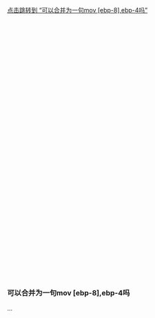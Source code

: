 [点击跳转到 “可以合并为一句mov [ebp-8],ebp-4吗”](#mov-merge-question)

<br>












<br>

<br>

<br>

<br>

<br>

<br>
<br>

<br>

<br>

<br>

<br>

<br>
<br>

<br>

<br>

<br>

<br>

<br>
<br>

<br>

<br>

<br>

<br>

<br>


<br>

<br>

<br>

<br>

<br>

<br>

<br>

<br>

<br>

<br>

























<a id="mov-merge-question"></a>
### 可以合并为一句mov [ebp-8],ebp-4吗
...